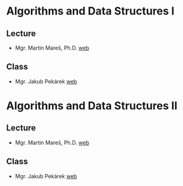 # Algorithms and Data Structures I
## Lecture

- Mgr. Martin Mareš, Ph.D. [web](https://mj.ucw.cz/)

## Class

- Mgr. Jakub Pekárek [web](https://iuuk.mff.cuni.cz/~pekarej/)


# Algorithms and Data Structures II
## Lecture

- Mgr. Martin Mareš, Ph.D. [web](https://mj.ucw.cz/)

## Class

- Mgr. Jakub Pekárek [web](https://iuuk.mff.cuni.cz/~pekarej/)
